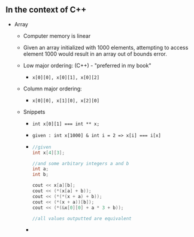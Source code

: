 ## In the context of C++

- Array

  - Computer memory is linear

  - Given an array initialized with 1000 elements, attempting to access element 1000 would result in an array out of bounds error.

  - Low major ordering: (C++) - "preferred in my book"

    - `x[0][0], x[0][1], x[0][2]`

  - Column major ordering:

    - `x[0][0], x[1][0], x[2][0]`

  - Snippets

    - `int x[0][1] === int ** x;`

    - `given : int x[1000] & int i = 2 => x[i] === i[x]`

    - ````c++
      //given
      int x[4][3];

      //and some arbitary integers a and b
      int a;
      int b;

      cout << x[a][b];
      cout << (*(x[a] + b));
      cout << (*(*(x + a) + b));
      cout << (*(x + a))[b]);
      cout << (*(&x[0][0] + a * 3 + b));

      //all values outputted are equivalent
      ````

    - ​

